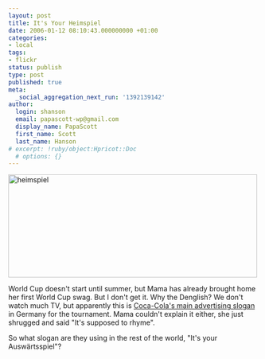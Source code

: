 ```yaml
---
layout: post
title: It's Your Heimspiel
date: 2006-01-12 08:10:43.000000000 +01:00
categories:
- local
tags:
- flickr
status: publish
type: post
published: true
meta:
  _social_aggregation_next_run: '1392139142'
author:
  login: shanson
  email: papascott-wp@gmail.com
  display_name: PapaScott
  first_name: Scott
  last_name: Hanson
# excerpt: !ruby/object:Hpricot::Doc
  # options: {}
---
```

<p><a href="http://www.flickr.com/photos/papascott/85538623/" title="Photo Sharing"><img src="http://static.flickr.com/42/85538623_453ad2cade.jpg" width="500" height="207" alt="heimspiel" /></a></p>
<p>World Cup doesn't start until summer, but Mama has already brought home her first World Cup swag. But I don't get it. Why the Denglish? We don't watch much TV, but apparently this is <a href="http://www.cokefridge.de/">Coca-Cola's main advertising slogan</a> in Germany for the tournament. Mama couldn't explain it either, she just shrugged and said "It's supposed to rhyme".</p>
<p>So what slogan are they using in the rest of the world, "It's your Ausw&auml;rtsspiel"?</p>

